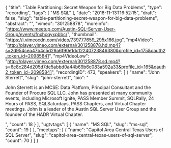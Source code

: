 {
  "title": "Table Partitioning: Secret Weapon for Big Data Problems",
  "type": "recording",
  "tags": [
    "MS SQL"
  ],
  "date": "2018-11-13T16:52:15",
  "draft": false,
  "slug": "table-partitioning-secret-weapon-for-big-data-problems",
  "abstract": "",
  "vimeo": "301258878",
  "moreinfo": "https://www.meetup.com/Austin-SQL-Server-User-Group/events/fnxhcqyxpbbc/",
  "thumbnail": "https://i.vimeocdn.com/video/739777659_295x166.jpg",
  "mp4Video": "http://player.vimeo.com/external/301258878.hd.mp4?s=2d954cea47b4c5d29a6f90e1dc12240723846380&profile_id=175&oauth2_token_id=20985841",
  "mp4VideoLow": "http://player.vimeo.com/external/301258878.sd.mp4?s=6c8c284d205d7de5abbd0a44b69b6c083a592a33&profile_id=165&oauth2_token_id=20985841",
  "recordingID": 473,
  "speakers": [
    {
      "name": "John Sterrett",
      "slug": "john-sterrett",
      "bio": "<p>John Sterrett is an MCSE: Data Platform, Principal Consultant and the Founder of Procure SQL LLC.  John has presented at many community events, including Microsoft Ignite, PASS Member Summit, SQLRally, 24 Hours of PASS, SQLSaturdays, PASS Chapters, and Virtual Chapter meetings. John is a leader of the Austin SQL Server User Group and the founder of the HADR Virtual Chapter.</p>",
      "count": 18
    }
  ],
  "ugtvtags": [
    {
      "name": "MS SQL",
      "slug": "ms-sql",
      "count": 19
    }
  ],
  "meetups": [
    {
      "name": "Capitol Area Central Texas Users of SQL Server",
      "slug": "capitol-area-central-texas-users-of-sql-server",
      "count": 70
    }
  ]
}